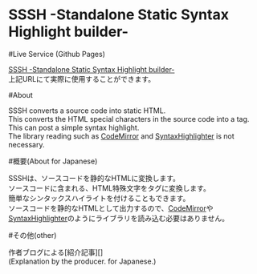 SSSH -Standalone Static Syntax Highlight builder-
====================

#Live Service (Github Pages)

[SSSH -Standalone Static Syntax Highlight builder-][]  
上記URLにて実際に使用することができます。  


#About

SSSH converts a source code into static HTML.  
This converts the HTML special characters in the source code into a tag.  
This can post a simple syntax highlight.  
The library reading such as [CodeMirror][] and [SyntaxHighlighter][] is not necessary.  


#概要(About for Japanese)

SSSHは、ソースコードを静的なHTMLに変換します。  
ソースコードに含まれる、HTML特殊文字をタグに変換します。  
簡単なシンタックスハイライトを付けることもできます。  
ソースコードを静的なHTMLとして出力するので、[CodeMirror][]や[SyntaxHighlighter][]のようにライブラリを読み込む必要はありません。  


#その他(other)

作者ブログによる[紹介記事][]  
(Explanation by the producer. for Japanese.)  


[SSSH -Standalone Static Syntax Highlight builder-]: http://michinarinukazawa.github.io/sssh-syntax-converter/
[CodeMirror]: http://codemirror.net/
[SyntaxHighlighter]: http://alexgorbatchev.com/SyntaxHighlighter/
[解説記事]: http://blog.michinari-nukazawa.com/2014/02/sssh-syntax-highlight-source-code.html

